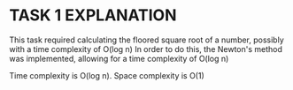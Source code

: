 # TASK 1 EXPLANATION

This task required calculating the floored square root of a number, possibly with a time complexity of O(log n)
In order to do this, the Newton's method was implemented, allowing for a time complexity of O(log n)

Time complexity is O(log n).
Space complexity is O(1)
